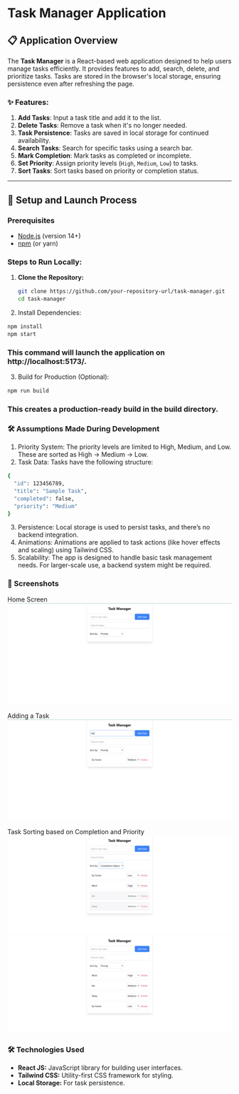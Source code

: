 # Task Manager Application

## 📋 Application Overview

The **Task Manager** is a React-based web application designed to help users manage tasks efficiently. It provides features to add, search, delete, and prioritize tasks. Tasks are stored in the browser's local storage, ensuring persistence even after refreshing the page.

### ✨ Features:
1. **Add Tasks**: Input a task title and add it to the list.
2. **Delete Tasks**: Remove a task when it's no longer needed.
3. **Task Persistence**: Tasks are saved in local storage for continued availability.
4. **Search Tasks**: Search for specific tasks using a search bar.
5. **Mark Completion**: Mark tasks as completed or incomplete.
6. **Set Priority**: Assign priority levels (`High`, `Medium`, `Low`) to tasks.
7. **Sort Tasks**: Sort tasks based on priority or completion status.

---

## 🚀 Setup and Launch Process

### Prerequisites
- [Node.js](https://nodejs.org/) (version 14+)
- [npm](https://www.npmjs.com/) (or yarn)

### Steps to Run Locally:
1. **Clone the Repository:**
   ```bash
   git clone https://github.com/your-repository-url/task-manager.git
   cd task-manager
   ```
2. Install Dependencies: 
  ```bash
  npm install
  npm start
  ```
### This command will launch the application on http://localhost:5173/.
3. Build for Production (Optional):
```bash 
npm run build
```
### This creates a production-ready build in the build directory.

### 🛠️ Assumptions Made During Development
1. Priority System: The priority levels are limited to High, Medium, and Low. These are sorted as High → Medium → Low.
2. Task Data: Tasks have the following structure:
```bash 
{
  "id": 123456789,
  "title": "Sample Task",
  "completed": false,
  "priority": "Medium"
}
```
3. Persistence: Local storage is used to persist tasks, and there’s no backend integration.
4. Animations: Animations are applied to task actions (like hover effects and scaling) using Tailwind CSS.
5. Scalability: The app is designed to handle basic task management needs. For larger-scale use, a backend system might be required.

### 📸 Screenshots
Home Screen
![image alt](https://github.com/adnan2508/flarelink_task/blob/main/Screenshot%202024-11-16%20234926.png?raw=true)

Adding a Task
![image alt](https://github.com/adnan2508/flarelink_task/blob/79e6ddc9105c32e08bd47a8ca02acec56e58e637/adding-task.png)

Task Sorting based on Completion and Priority
![image alt](https://github.com/adnan2508/flarelink_task/blob/79e6ddc9105c32e08bd47a8ca02acec56e58e637/Completion.png)
![image alt](https://github.com/adnan2508/flarelink_task/blob/79e6ddc9105c32e08bd47a8ca02acec56e58e637/priority.png)

### 🛠️ Technologies Used
- **React JS:** JavaScript library for building user interfaces.
- **Tailwind CSS:**  Utility-first CSS framework for styling.
- **Local Storage:**  For task persistence.


